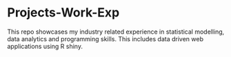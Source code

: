 # Projects-Work-Exp
This repo showcases my industry related experience in statistical modelling, data analytics and programming skills. This includes data driven web applications using R shiny.

